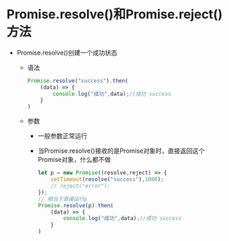 # Promise.resolve()和Promise.reject()方法

* Promise.resolve()创建一个成功状态

  * 语法

    ```js
    Promise.resolve("success").then(
        (data) => {
            console.log("成功",data);//成功 success
        }
    )
    ```

  * 参数

    * 一般参数正常运行

    * 当Promise.resolve()接收的是Promise对象时，直接返回这个Promise对象，什么都不做

      ```js
      let p = new Promise((resolve,reject) => {
          setTimeout(resolve("success"),1000);
          // reject("error");
      });
      // 相当于直接运行p
      Promise.resolve(p).then(
          (data) => {
              console.log("成功",data);//成功 success
          }
      )
      ```

      

  

  